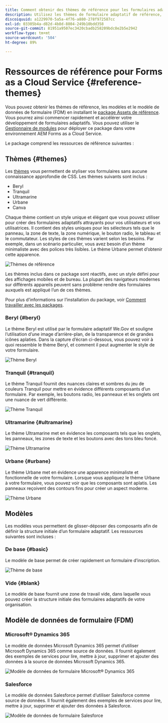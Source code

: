 ```yaml
---
title: Comment obtenir des thèmes de référence pour les formulaires adaptatifs basés sur des composants de base ?
description: Utilisez les thèmes de formulaire adaptatif de référence, les modèles et les modèles de données de formulaire fournis pour commencer rapidement.
discoiquuid: a1229970-5a5a-4f76-a880-278f972587cc
exl-id: 03305b4a-d82d-4b8d-8804-249b10bdd358
source-git-commit: 81951a9507ec3420cbadb258209bdc8e2b5e2942
workflow-type: tm+mt
source-wordcount: '504'
ht-degree: 89%

---
```


# Ressources de référence pour Forms as a Cloud Service {#reference-themes}

Vous pouvez obtenir les thèmes de référence, les modèles et le modèle de données de formulaire (FDM) en installant le [package Assets de référence](https://experience.adobe.com/#/downloads/content/software-distribution/en/aemcloud.html?package=/content/software-distribution/en/details.html/content/dam/aemcloud/public/aem-forms-reference-content.ui.content-2.0.0.zip). Vous pourrez ainsi commencer rapidement et accélérer votre développement de formulaires adaptatifs. Vous pouvez utiliser le [Gestionnaire de modules](https://experienceleague.adobe.com/docs/experience-manager-cloud-service/content/implementing/developer-tools/package-manager.html?lang=fr) pour déployer ce package dans votre environnement AEM Forms as a Cloud Service.

Le package comprend les ressources de référence suivantes :

## Thèmes {#themes}

Les [thèmes](/help/forms/themes.md) vous permettent de styliser vos formulaires sans aucune connaissance approfondie de CSS. Les thèmes suivants sont inclus :

* Beryl
* Tranquil
* Ultramarine
* Urbane
* Canva

Chaque thème contient un style unique et élégant que vous pouvez utiliser pour créer des formulaires adaptatifs attrayants pour vos utilisateurs et vos utilisatrices. Il contient des styles uniques pour les sélecteurs tels que le panneau, la zone de texte, la zone numérique, le bouton radio, le tableau et le commutateur. Les styles de ces thèmes varient selon les besoins. Par exemple, dans un scénario particulier, vous avez besoin d’un thème minimaliste avec des polices très lisibles. Le thème Urbane permet d’obtenir cette apparence.

![Thèmes de référence](/help/forms/assets/ref-themes.png)

Les thèmes inclus dans ce package sont réactifs, avec un style défini pour des affichages mobiles et de bureau. La plupart des navigateurs modernes sur différents appareils peuvent sans problème rendre des formulaires auxquels est appliqué l’un de ces thèmes.

Pour plus d’informations sur l’installation du package, voir [Comment travailler avec les packages](/help/implementing/developing/tools/package-manager.md).

### Beryl {#beryl}

Le thème Beryl est utilisé par le formulaire adaptatif We.Gov et souligne l’utilisation d’une image d’arrière-plan, de la transparence et de grandes icônes aplaties. Dans la capture d’écran ci-dessous, vous pouvez voir à quoi ressemble le thème Beryl, et comment il peut augmenter le style de votre formulaire.

![Thème Beryl](/help/forms/assets/beryl.png)

<!--[Click to enlarge

](assets/beryl-1.png)-->

<!-- ## Exec {#exec}

Exec theme avoids solid background fills to emphasize form components. Selecting and clicking components changes font colors. In comparison to the default Canvas theme, font color of the text in the selected tab changes to dark blue. Notice how the navigation and submit buttons are different from the Beryl theme.

![Exec theme](/help/forms/assets/exec.png) -->

<!--[Click to enlarge

](assets/exec-1.png)-->

<!-- ## Exec Light {#exec-light}

Exec Light theme uses white space to create a seamless experience. The Next and Submit buttons get a solid fill and 3D shadow. Selected tabs on the left get an arrow instead of double-check marks.

![Exec light theme](/help/forms/assets/exec-light.png) -->

<!--[Click to enlarge

](assets/exec-light-1.png)-->

<!-- ## Liberty {#liberty}

Liberty theme uses a minimalist approach to highlight the important. For example, the font color of the visited tab changes to green. You can only see the bottom-outline of the text box which emulates the look of a paper-based form with lines. The active text box has a black bottom-outline while others get light gray bottom-outline.

![Liberty theme](/help/forms/assets/liberty.png) -->
<!--[Click to enlarge](assets/liberty-1.png)-->

### Tranquil {#tranquil}

Le thème Tranquil fournit des nuances claires et sombres du jeu de couleurs Tranquil pour mettre en évidence différents composants d’un formulaire. Par exemple, les boutons radio, les panneaux et les onglets ont une nuance de vert différente.

![Thème Tranquil](/help/forms/assets/tranquil.png)

<!--[Click to enlarge](assets/tranquil-1.png)-->

### Ultramarine {#ultramarine}

Le thème Ultramarine met en évidence les composants tels que les onglets, les panneaux, les zones de texte et les boutons avec des tons bleu foncé.

![Thème Ultramarine](/help/forms/assets/ultramarine.png)
<!--[Click to enlarge](assets/ultramarine-1.png)-->

### Urbane {#urbane}

Le thème Urbane met en évidence une apparence minimaliste et fonctionnelle de votre formulaire. Lorsque vous appliquez le thème Urbane à votre formulaire, vous pouvez voir que les composants sont aplatis. Les panneaux reçoivent des contours fins pour créer un aspect moderne.

![Thème Urbane](/help/forms/assets/urbane.png)
<!--[Click to enlarge](assets/urbane-1.png)-->

<!-- ## U.S. Web Design Standards {#u-s-web-design-standards}

U.S. Web Design Standards theme, as the name suggests, uses typefaces and styles described in the Draft U.S. Web Design Standards site. The web standard is used by federal organizations to create consistent web experiences across federal government websites.

![U.S. Web Design Standards Theme](/help/forms/assets/us-web-standards.png) -->
<!--[Click to enlarge](assets/usgov.png)-->


## Modèles

Les modèles vous permettent de glisser-déposer des composants afin de définir la structure initiale d’un formulaire adaptatif. Les ressources suivantes sont incluses :

### De base {#basic}

Le modèle de base permet de créer rapidement un formulaire d’inscription.

![Thème de base](/help/forms/assets/exec.png)

### Vide {#blank}

Le modèle de base fournit une zone de travail vide, dans laquelle vous pouvez créer la structure initiale des formulaires adaptatifs de votre organisation.

## Modèle de données de formulaire (FDM)

### Microsoft® Dynamics 365

Le modèle de données Microsoft Dynamics 365 permet d’utiliser Microsoft Dynamics 365 comme source de données. Il fournit également des exemples de services pour lire, mettre à jour, supprimer et ajouter des données à la source de données Microsoft Dynamics 365.

![Modèle de données de formulaire Microsoft® Dynamics 365](/help/forms/assets/microsoft-dynamic-fdm.png)

### Salesforce

Le modèle de données Salesforce permet d’utiliser Salesforce comme source de données. Il fournit également des exemples de services pour lire, mettre à jour, supprimer et ajouter des données à Salesforce.

![Modèle de données de formulaire Salesforce](/help/forms/assets/salesforce-fdm.png)
